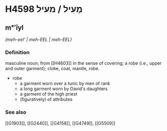 # H4598 מְעִיל / מעיל

## mᵉʻîyl

_(meh-eel' | meh-EEL | meh-EEL)_

### Definition

masculine noun; from [[H4603]] in the sense of covering; a robe (i.e., upper and outer garment); cloke, coat, mantle, robe.

- robe
    - a garment worn over a tunic by men of rank
    - a long garment worn by David's daughters
    - a garment of the high priest
    - (figuratively) of attributes
### See also

[[G1903]], [[G2440]], [[G4158]], [[G4749]], [[G5509]]

